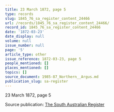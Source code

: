 ```yaml
---
title: 23 March 1872, page 5
type: records
slug: 1845_76_sa_register_content_24466
url: /records/1845_76_sa_register_content_24466/
record_id: 1845_76_sa_register_content_24466
date: '1872-03-23'
date_display: null
volume: null
issue_number: null
page: '5'
article_type: other
issue_reference: 1872-03-23, page 5
people_mentioned: []
places_mentioned: []
topics: []
source_document: 1985-87_Northern__Argus.md
publication_slug: sa-register
---
```


23 March 1872, page 5

Source publication: [The South Australian Register](/publications/sa-register/)
